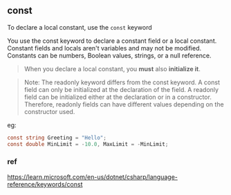 ## const
To declare a local constant, use the `const` keyword

You use the const keyword to declare a constant field or a local constant. Constant fields and locals aren't variables and may not be modified. Constants can be numbers, Boolean values, strings, or a null reference.



> When you declare a local constant, you **must** also **initialize it**.

> Note: The readonly keyword differs from the const keyword. A const field can only be initialized at the declaration of the field. A readonly field can be initialized either at the declaration or in a constructor. Therefore, readonly fields can have different values depending on the constructor used.

eg:
```cs
const string Greeting = "Hello";
const double MinLimit = -10.0, MaxLimit = -MinLimit;
```


### ref
https://learn.microsoft.com/en-us/dotnet/csharp/language-reference/keywords/const

